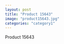 ```yaml
---
layout: post
title: "Product 15643"
image: "product15643.jpg"
categories: "category1"
---
```

Product 15643
